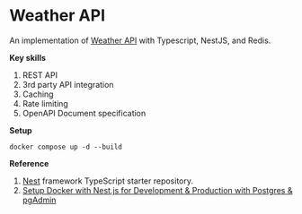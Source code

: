 
# Weather API
An implementation of [Weather API](https://roadmap.sh/projects/weather-api-wrapper-service) with Typescript, NestJS, and Redis.

**Key skills**
1. REST API
2. 3rd party API integration
3. Caching
4. Rate limiting
5. OpenAPI Document specification

**Setup**
```
docker compose up -d --build
```

**Reference**
1. [Nest](https://github.com/nestjs/nest) framework TypeScript starter repository.
2. [Setup Docker with Nest.js for Development & Production with Postgres & pgAdmin](https://www.youtube.com/watch?v=o0fMQtmciFY)
